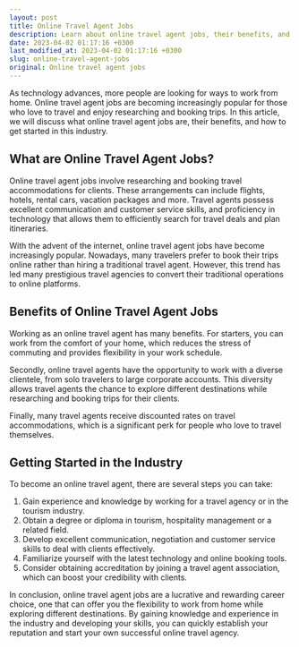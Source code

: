 ```yaml
---
layout: post
title: Online Travel Agent Jobs
description: Learn about online travel agent jobs, their benefits, and how to get started in this industry.
date: 2023-04-02 01:17:16 +0300
last_modified_at: 2023-04-02 01:17:16 +0300
slug: online-travel-agent-jobs
original: Online travel agent jobs
---
```

As technology advances, more people are looking for ways to work from home. Online travel agent jobs are becoming increasingly popular for those who love to travel and enjoy researching and booking trips. In this article, we will discuss what online travel agent jobs are, their benefits, and how to get started in this industry.

## What are Online Travel Agent Jobs?

Online travel agent jobs involve researching and booking travel accommodations for clients. These arrangements can include flights, hotels, rental cars, vacation packages and more. Travel agents possess excellent communication and customer service skills, and proficiency in technology that allows them to efficiently search for travel deals and plan itineraries.

With the advent of the internet, online travel agent jobs have become increasingly popular. Nowadays, many travelers prefer to book their trips online rather than hiring a traditional travel agent. However, this trend has led many prestigious travel agencies to convert their traditional operations to online platforms.

## Benefits of Online Travel Agent Jobs

Working as an online travel agent has many benefits. For starters, you can work from the comfort of your home, which reduces the stress of commuting and provides flexibility in your work schedule.

Secondly, online travel agents have the opportunity to work with a diverse clientele, from solo travelers to large corporate accounts. This diversity allows travel agents the chance to explore different destinations while researching and booking trips for their clients.

Finally, many travel agents receive discounted rates on travel accommodations, which is a significant perk for people who love to travel themselves.

## Getting Started in the Industry

To become an online travel agent, there are several steps you can take:

1. Gain experience and knowledge by working for a travel agency or in the tourism industry.
2. Obtain a degree or diploma in tourism, hospitality management or a related field.
3. Develop excellent communication, negotiation and customer service skills to deal with clients effectively.
4. Familiarize yourself with the latest technology and online booking tools.
5. Consider obtaining accreditation by joining a travel agent association, which can boost your credibility with clients.

In conclusion, online travel agent jobs are a lucrative and rewarding career choice, one that can offer you the flexibility to work from home while exploring different destinations. By gaining knowledge and experience in the industry and developing your skills, you can quickly establish your reputation and start your own successful online travel agency.